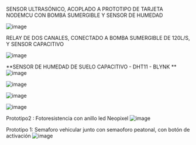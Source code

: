 

SENSOR ULTRASÓNICO, ACOPLADO A PROTOTIPO DE TARJETA NODEMCU CON BOMBA SUMERGIBLE Y SENSOR DE HUMEDAD

![image](https://user-images.githubusercontent.com/39937850/193681795-b9a0c2a4-90dc-470d-b0aa-f99fef4ea6ca.png)




























RELAY DE DOS CANALES, CONECTADO A BOMBA SUMERGIBLE DE 120L/S, Y SENSOR CAPACITIVO




![image](https://user-images.githubusercontent.com/39937850/188506765-31e38b35-80cf-4b3b-82c6-ff758dddaa46.png)








**SENSOR DE HUMEDAD DE SUELO CAPACITIVO - DHT11 - BLYNK
**![image](https://user-images.githubusercontent.com/39937850/187279557-a36f2ccd-dfd0-4467-a74a-c75c8038ef29.png)









![image](https://user-images.githubusercontent.com/39937850/183481893-5ff424b7-af74-4f13-b5a9-88e7dd125045.png)




![image](https://user-images.githubusercontent.com/39937850/182253938-d01e82cc-fd53-4779-8c3f-b365b20974f2.png)




![image](https://user-images.githubusercontent.com/39937850/180884398-1a04fefd-f12e-4ffd-989f-3ebe44c6079f.png)





Prototipo2 : Fotoresistencia con anillo led Neopixel
![image](https://user-images.githubusercontent.com/39937850/180133779-895e5269-ef30-4a5d-95be-47807729d657.png)


Prototipo 1: Semaforo vehicular junto con semaoforo peatonal, con botón de activación
![image](https://user-images.githubusercontent.com/39937850/178195684-2100e4a1-ceeb-472c-bcf5-c085e1dba9ab.png)

